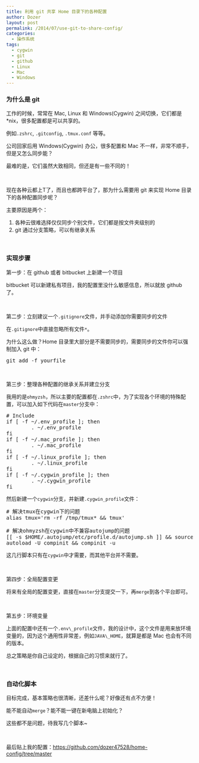 ```yaml
---
title: 利用 git 共享 Home 目录下的各种配置
author: Dozer
layout: post
permalink: /2014/07/use-git-to-share-config/
categories:
  - 操作系统
tags:
  - cygwin
  - git
  - github
  - Linux
  - Mac
  - Windows
---
```


### <span id="_git">为什么是 git</span>

工作的时候，常常在 Mac, Linux 和 Windows(Cygwin) 之间切换，它们都是 *nix，很多配置都是可以共享的。

例如`.zshrc`, `.gitconfig`, `.tmux.conf` 等等。

公司回家后用 Windows(Cygwin) 办公，很多配置和 Mac 不一样，非常不顺手，但是又怎么同步能？

最难的是，它们虽然大致相同，但还是有一些不同的！

<!--more-->

&nbsp;

现在各种云都上T了，而且也都跨平台了，那为什么需要用 git 来实现 Home 目录下的各种配置同步呢？

主要原因是两个：

1.  各种云很难选择仅仅同步个别文件，它们都是按文件夹级别的
2.  git 通过分支策略，可以有继承关系

&nbsp;

### <span id="i">实现步骤</span>

第一步：在 github 或者 bitbucket 上新建一个项目

bitbucket 可以新建私有项目，我的配置里没什么敏感信息，所以就放 github 了。

&nbsp;

第二步：立刻建议一个`.gitignore`文件，并手动添加你需要同步的文件

在`.gitignore`中直接忽略所有文件`*`。

为什么这么做？Home 目录里大部分是不需要同步的，需要同步的文件你可以强制加入 git 中：

<pre class="lang:sh decode:true ">git add -f yourfile</pre>

&nbsp;

第三步：整理各种配置的继承关系并建立分支

我用的是`ohmyzsh`，所以主要的配置都在`.zshrc`中，为了实现各个环境的特殊配置，可以加入如下代码在`master`分支中：

<pre class="lang:sh decode:true"># Include
if [ -f ~/.env_profile ]; then
        . ~/.env_profile
fi
if [ -f ~/.mac_profile ]; then
        . ~/.mac_profile
fi
if [ -f ~/.linux_profile ]; then
        . ~/.linux_profile
fi
if [ -f ~/.cygwin_profile ]; then
        . ~/.cygwin_profile
fi</pre>

然后新建一个`cygwin`分支，并新建`.cygwin_profile`文件：

<pre class="lang:sh decode:true"># 解决tmux在cygwin下的问题
alias tmux='rm -rf /tmp/tmux* && tmux'

# 解决ohmyzsh在cygwin中不兼容autojump的问题
[[ -s $HOME/.autojump/etc/profile.d/autojump.sh ]] && source $HOME/.autojump/etc/profile.d/autojump.sh
autoload -U compinit && compinit -u</pre>

这几行脚本只有在`cygwin`中才需要，而其他平台并不需要。

&nbsp;

第四步：全局配置变更

将来有全局的配置变更，直接在`master`分支提交一下，再`merge`到各个平台即可。

&nbsp;

第五步：环境变量

上面的配置中还有一个`.env\_profile`文件，我的设计中，这个文件是用来放环境变量的，因为这个通用性非常差，例如`JAVA\_HOME`，就算是都是 Mac 也会有不同的版本。

总之策略是你自己设定的，根据自己的习惯来就行了。

&nbsp;

### <span id="i-2">自动化脚本</span>

目标完成，基本策略也很清晰，还差什么呢？好像还有点不方便！

能不能自动`merge`？能不能一键在新电脑上初始化？

这些都不是问题，待我写几个脚本~

&nbsp;

最后贴上我的配置：<a href="https://github.com/dozer47528/home-config/tree/master" target="_blank">https://github.com/dozer47528/home-config/tree/master</a>
